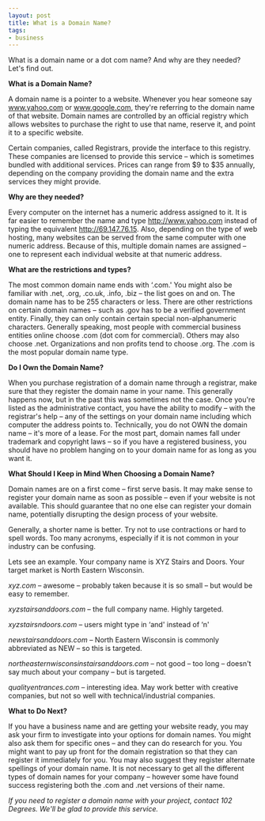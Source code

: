 ```yaml
---
layout: post
title: What is a Domain Name?
tags:
- business
---
```

What is a domain name or a dot com name?  And why are they needed?  Let's find out.

**What is a Domain Name?**

A domain name is a pointer to a website.  Whenever you hear someone say www.yahoo.com or www.google.com, they're referring to the domain name of that website.  Domain names are controlled by an official registry which allows websites to purchase the right to use that name, reserve it, and point it to a specific website.

Certain companies, called Registrars, provide the interface to this registry.  These companies are licensed to provide this service – which is sometimes bundled with additional services.  Prices can range from $9 to $35 annually, depending on the company providing the domain name and the extra services they might provide.

**Why are they needed?**

Every computer on the internet has a numeric address assigned to it.  It is far easier to remember the name and type http://www.yahoo.com instead of typing the equivalent http://69.147.76.15.  Also, depending on the type of web hosting, many websites can be served from the same computer with one numeric address.  Because of this, multiple domain names are assigned – one to represent each individual website at that numeric address.

**What are the restrictions and types?**

The most common domain name ends with ‘.com.'  You might also be familiar with .net, .org, .co.uk, .info, .biz – the list goes on and on.  The domain name has to be 255 characters or less.  There are other restrictions on certain domain names – such as .gov has to be a verified government entity.  Finally, they can only contain certain special non-alphanumeric characters.  Generally speaking, most people with commercial business entities online choose .com (dot com for commercial).  Others may also choose .net.  Organizations and non profits tend to choose .org.  The .com is the most popular domain name type.

**Do I Own the Domain Name?**

When you purchase registration of a domain name through a registrar, make sure that they register the domain name in your name.  This generally happens now, but in the past this was sometimes not the case.  Once you're listed as the administrative contact, you have the ability to modify – with the registrar's help – any of the settings on your domain name including which computer the address points to.  Technically, you do not OWN the domain name – it's more of a lease.  For the most part, domain names fall under trademark and copyright laws – so if you have a registered business, you should have no problem hanging on to your domain name for as long as you want it.

**What Should I Keep in Mind When Choosing a Domain Name?**

Domain names are on a first come – first serve basis.  It may make sense to register your domain name as soon as possible – even if your website is not available.  This should guarantee that no one else can register your domain name, potentially disrupting the design process of your website.

Generally, a shorter name is better.  Try not to use contractions or hard to spell words.  Too many acronyms, especially if it is not common in your industry can be confusing.

Lets see an example.  Your company name is XYZ Stairs and Doors.  Your target market is North Eastern Wisconsin.

_xyz.com_ – awesome – probably taken because it is so small – but would be easy to remember.

_xyzstairsanddoors.com_ – the full company name.  Highly targeted.

_xyzstairsndoors.com_ – users might type in ‘and' instead of ‘n'

_newstairsanddoors.com_ – North Eastern Wisconsin is commonly abbreviated as NEW – so this is targeted.

_northeasternwisconsinstairsanddoors.com_ – not good – too long – doesn't say much about your company – but is targeted.

_qualityentrances.com_ – interesting idea.  May work better with creative companies, but not so well with technical/industrial companies.

**What to Do Next?**

If you have a business name and are getting your website ready, you may ask your firm to investigate into your options for domain names.  You might also ask them for specific ones – and they can do research for you.  You might want to pay up front for the domain registration so that they can register it immediately for you.  You may also suggest they register alternate spellings of your domain name.  It is not necessary to get all the different types of domain names for your company – however some have found success registering both the .com and .net versions of their name.

_If you need to register a domain name with your project, contact 102 Degrees.  We'll be glad to provide this service._
